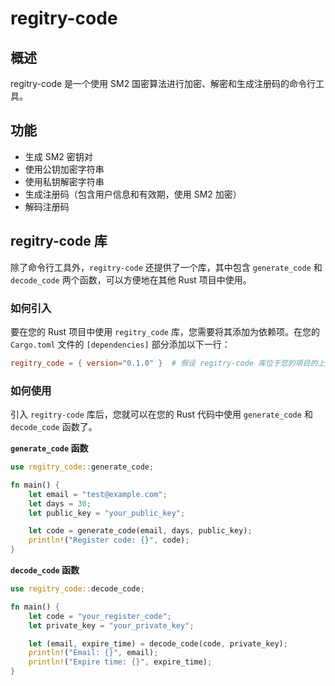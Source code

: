 # regitry-code

## 概述

regitry-code 是一个使用 SM2 国密算法进行加密、解密和生成注册码的命令行工具。

## 功能

*   生成 SM2 密钥对
*   使用公钥加密字符串
*   使用私钥解密字符串
*   生成注册码（包含用户信息和有效期，使用 SM2 加密）
*   解码注册码


##  regitry-code 库

除了命令行工具外，`regitry-code` 还提供了一个库，其中包含 `generate_code` 和 `decode_code` 两个函数，可以方便地在其他 Rust 项目中使用。

### 如何引入

要在您的 Rust 项目中使用 `regitry_code` 库，您需要将其添加为依赖项。在您的 `Cargo.toml` 文件的 `[dependencies]` 部分添加以下一行：

```toml
regitry_code = { version="0.1.0" }  # 假设 regitry-code 库位于您的项目的上级目录
```

### 如何使用

引入 `regitry-code` 库后，您就可以在您的 Rust 代码中使用 `generate_code` 和 `decode_code` 函数了。

**`generate_code` 函数**

```rust
use regitry_code::generate_code;

fn main() {
    let email = "test@example.com";
    let days = 30;
    let public_key = "your_public_key"; 

    let code = generate_code(email, days, public_key);
    println!("Register code: {}", code);
}
```

**`decode_code` 函数**

```rust
use regitry_code::decode_code;

fn main() {
    let code = "your_register_code";
    let private_key = "your_private_key";

    let (email, expire_time) = decode_code(code, private_key);
    println!("Email: {}", email);
    println!("Expire time: {}", expire_time);
}
```